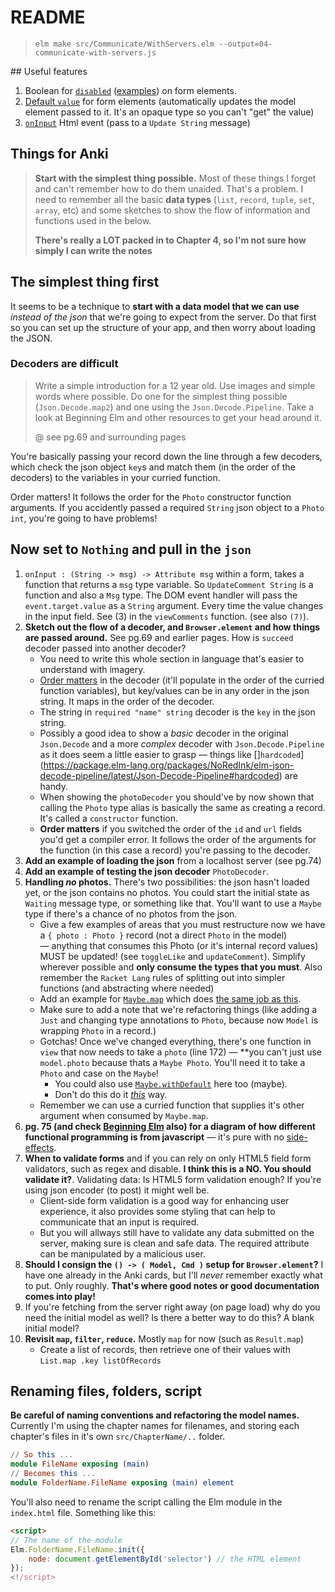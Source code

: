 # README

> `elm make src/Communicate/WithServers.elm --output=04-communicate-with-servers.js`

## Useful features

1. Boolean for [`disabled`](https://package.elm-lang.org/packages/elm/html/latest/Html-Attributes#disabled) ([examples](https://www.w3schools.com/tags/att_fieldset_disabled.asp)) on form elements.
2. [Default `value`](https://package.elm-lang.org/packages/elm/html/latest/Html-Attributes#value) for form elements (automatically updates the model element passed to it. It's an opaque type so you can't "get" the value)
3. [`onInput`](https://package.elm-lang.org/packages/elm/html/latest/Html-Events#onInput) Html event (pass to a `Update String` message)


## Things for Anki

> **Start with the simplest thing possible.** Most of these things I forget and can't remember how to do them unaided. That's a problem. I need to remember all the basic **data types** (`list`, `record`, `tuple`, `set`, `array`, etc) and some sketches to show the flow of information and functions used in the below.
>
> **There's really a LOT packed in to Chapter 4, so I'm not sure how simply I can write the notes**

## The simplest thing first

It seems to be a technique to **start with a data model that we can use** _instead of the json_ that we're going to expect from the server. Do that first so you can set up the structure of your app, and then worry about loading the JSON.

### Decoders are difficult

> Write a simple introduction for a 12 year old.
> Use images and simple words where possible. Do one for the simplest thing possible (`Json.Decode.map2`) and one using the `Json.Decode.Pipeline`. Take a look at Beginning Elm and other resources to get your head around it.
>
> @ see pg.69 and surrounding pages

You're basically passing your record down the line through a few decoders, which check the json object `key`s and match them (in the order of the decoders) to the variables in your curried function.

Order matters! It follows the order for the `Photo` constructor function arguments. If you accidently passed a required `String` json object to a `Photo` `int`, you're going to have problems!

## Now set to `Nothing` and pull in the `json`

1. `onInput : (String -> msg) -> Attribute msg` within a form, takes a function that returns a `msg` type variable. So `UpdateComment String` is a function and also a `Msg` type. The DOM event handler will pass the `event.target.value` as a `String` argument. Every time the value changes in the input field. See (3) in the `viewComments` function. (see also `(7)`).
2. **Sketch out the flow of a decoder, and `Browser.element` and how things are passed around.** See pg.69 and earlier pages. How is `succeed` decoder passed into another decoder?
    - You need to write this whole section in language that's easier to understand with imagery.
    - [Order matters](https://discourse.elm-lang.org/t/should-decoder-and-record-be-fields-order-independant/3295/4) in the decoder (it'll populate in the order of the curried function variables), but key/values can be in any order in the json string. It maps in the order of the decoder.
    - The string in `required "name" string` decoder is the `key` in the json string.
    - Possibly a good idea to show a _basic_ decoder in the original `Json.Decode` and a more _complex_ decoder with `Json.Decode.Pipeline` as it does seem a little easier to grasp — things like []`hardcoded`](https://package.elm-lang.org/packages/NoRedInk/elm-json-decode-pipeline/latest/Json-Decode-Pipeline#hardcoded) are handy.
    - When showing the `photoDecoder` you should've by now shown that calling the `Photo` type alias is basically the same as creating a record. It's called a `constructor` function.
    - **Order matters** if you switched the order of the `id` and `url` fields you'd get a compiler error. It follows the order of the arguments for the function (in this case a record) you're passing to the decoder.
3. **Add an example of loading the json** from a localhost server (see pg.74)
4. **Add an example of testing the json decoder** `PhotoDecoder`.
5. **Handling _no_ photos.** There's two possibilities: the json hasn't loaded yet, or the json contains no photos. You could start the initial state as `Waiting` message type, or something like that. You'll want to use a `Maybe` type if there's a chance of no photos from the json.
    - Give a few examples of areas that you must restructure now we have a `{ photo : Photo }` record (not a direct `Photo` in the model) — anything that consumes this Photo (or it's internal record values) MUST be updated! (see `toggleLike` and `updateComment`). Simplify wherever possible and **only consume the types that you must**. Also remember the `Racket Lang` rules of splitting out into simpler functions (and abstracting where needed)
    - Add an example for [`Maybe.map`](https://package.elm-lang.org/packages/elm/core/latest/Maybe#map) which does [the same job as this](https://shorturl.at/zy6s8).
    - Make sure to add a note that we're refactoring things (like adding a `Just` and changing type annotations to `Photo`, because now `Model` is wrapping `Photo` in a record.)
    - Gotchas! Once we've changed everything, there's one function in `view` that now needs to take a `photo` (line 172) — **you can't just use `model.photo` because thats a `Maybe Photo`. You'll need it to take a `Photo` and case on the `Maybe`!
        - You could also use [`Maybe.withDefault`](https://package.elm-lang.org/packages/elm/core/latest/Maybe#withDefault) here too (maybe).
        - Don't do this do it _[this](https://shorturl.at/rSTa7)_ way.
    - Remember we can use a curried function that supplies it's other argument when consumed by `Maybe.map`.
6. **pg. 75 (and check [Beginning Elm](https://elmprogramming.com/who-this-book-is-for.html) also) for a diagram of how different functional programming is from javascript** — it's pure with no [side-effects](https://elmprogramming.com/side-effects.html).
7. **When to validate forms** and if you can rely on only HTML5 field form validators, such as regex and disable. **I think this is a NO. You should validate it?**. Validating data: Is HTML5 form validation enough? If you're using json encoder (to post) it might well be.
    - Client-side form validation is a good way for enhancing user experience, it also provides some styling that can help to communicate that an input is required.
    - But you will allways still have to validate any data submitted on the server, making sure is clean and safe data. The required attribute can be manipulated by a malicious user.
8. **Should I consign the `() -> ( Model, Cmd )` setup for `Browser.element`?** I have one already in the Anki cards, but I'll _never_ remember exactly what to put. Only roughly. **That's where good notes or good documentation comes into play!**
9. If you're fetching from the server right away (on page load) why do you need the initial model as well? Is there a better way to do this? A blank initial model?
10. **Revisit `map`, `filter`, `reduce`.** Mostly `map` for now (such as `Result.map`)
    - Create a list of records, then retrieve one of their values with `List.map .key listOfRecords`


## Renaming files, folders, script

**Be careful of naming conventions and refactoring the model names.** Currently I'm using the chapter names for filenames, and storing each chapter's files in it's own `src/ChapterName/..` folder.

```elm
// So this ...
module FileName exposing (main)
// Becomes this ...
module FolderName.FileName exposing (main) element
```

You'll also need to rename the script calling the Elm module in the `index.html` file. Something like this:

```html
<script>
// The name of the module
Elm.FolderName.FileName.init({
    node: document.getElementById('selector') // the HTML element
});
<!/script>
```

